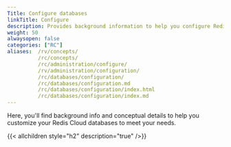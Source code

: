 ```yaml
---
Title: Configure databases
linkTitle: Configure
description: Provides background information to help you configure Redis Cloud databases to best fit your needs.
weight: 50
alwaysopen: false
categories: ["RC"]
aliases:  /rv/concepts/
          /rc/concepts/
          /rc/administration/configure/
          /rv/administration/configuration/
          /rc/databases/configuration/
          /rc/databases/configuration.md
          /rc/databases/configuration/index.html
          /rc/databases/configuration/index.md
---
```


Here, you'll find background info and conceptual details to help you customize your Redis Cloud databases to meet your needs.

{{< allchildren style="h2" description="true" />}}
